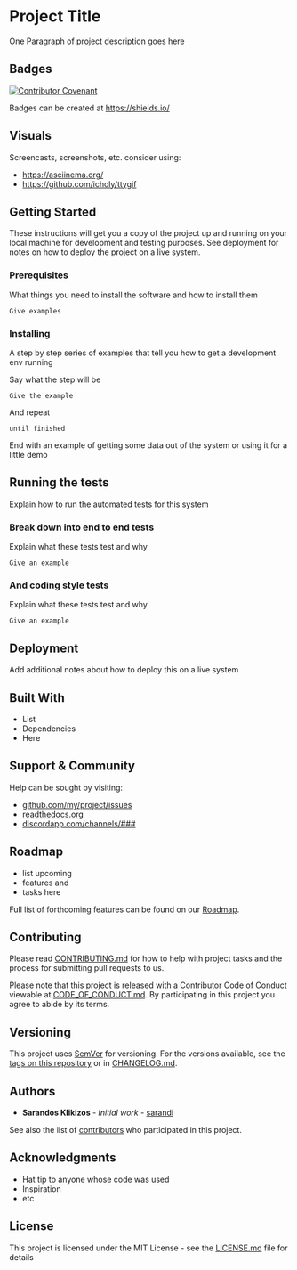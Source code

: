 # Project Title

One Paragraph of project description goes here

## Badges
[![Contributor Covenant](https://img.shields.io/badge/Contributor%20Covenant-v1.4%20adopted-ff69b4.svg)](code-of-conduct.md)


Badges can be created at https://shields.io/

## Visuals

Screencasts, screenshots, etc. consider using:
* https://asciinema.org/
* https://github.com/icholy/ttygif

## Getting Started

These instructions will get you a copy of the project up and running on your local machine for development and testing purposes. See deployment for notes on how to deploy the project on a live system.

### Prerequisites

What things you need to install the software and how to install them

```
Give examples
```

### Installing

A step by step series of examples that tell you how to get a development env running

Say what the step will be

```
Give the example
```

And repeat

```
until finished
```

End with an example of getting some data out of the system or using it for a little demo

## Running the tests

Explain how to run the automated tests for this system

### Break down into end to end tests

Explain what these tests test and why

```
Give an example
```

### And coding style tests

Explain what these tests test and why

```
Give an example
```

## Deployment

Add additional notes about how to deploy this on a live system

## Built With

* List
* Dependencies
* Here

<!--* [Dropwizard](http://www.dropwizard.io/1.0.2/docs/) - The web framework used
* [Maven](https://maven.apache.org/) - Dependency Management 
* [ROME](https://rometools.github.io/rome/) - Used to generate RSS Feeds -->

## Support & Community

Help can be sought by visiting:
* [github.com/my/project/issues](github.com/my/project/issues)
* [readthedocs.org](https://readthedocs.org/projects/myproject/builds/)
* [discordapp.com/channels/###](discordapp.com/channels/###)

## Roadmap
* list upcoming
* features and 
* tasks here

Full list of forthcoming features can be found on our [Roadmap].

## Contributing

Please read [CONTRIBUTING.md] for how to help with project tasks and the process for submitting pull requests to us.

Please note that this project is released with a Contributor Code of Conduct viewable at [CODE_OF_CONDUCT.md]. By participating in this project you agree to abide by its terms.

## Versioning

This project uses [SemVer] for versioning. For the versions available, see the [tags on this repository][tags] or in [CHANGELOG.md]. 

## Authors

* **Sarandos Klikizos** - *Initial work* - [sarandi](https://github.com/sarandi)

See also the list of [contributors] who participated in this project.


## Acknowledgments
<!-- 
* **Billie Thompson** - *Initial README Template* - [PurpleBooth](https://github.com/PurpleBooth)
* above template modified heavily with ideas from https://www.makeareadme.com/ -->
* Hat tip to anyone whose code was used
* Inspiration
* etc

## License

This project is licensed under the MIT License - see the [LICENSE.md] file for details


[CHANGELOG.md]: CHANGELOG.md

[CODE_OF_CONDUCT.md]: CODE_OF_CONDUCT.md

[CONTRIBUTING.md]: CONTRIBUTING.md

[contributors]: https://github.com/user/dotfiles/graphs/contributors

[LICENSE.md]: LICENSE.md

[Roadmap]: readthedocs.com/user/repo/roadmap

[SemVer]: http://semver.org/

[tags]: https://github.com/your/project/tags